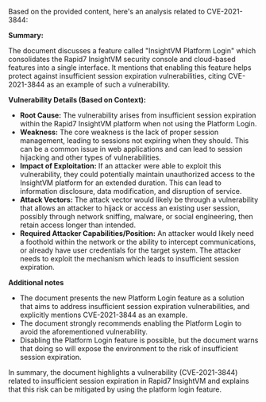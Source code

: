 Based on the provided content, here's an analysis related to CVE-2021-3844:

**Summary:**

The document discusses a feature called "InsightVM Platform Login" which consolidates the Rapid7 InsightVM security console and cloud-based features into a single interface.  It mentions that enabling this feature helps protect against insufficient session expiration vulnerabilities, citing CVE-2021-3844 as an example of such a vulnerability.

**Vulnerability Details (Based on Context):**

*   **Root Cause:** The vulnerability arises from insufficient session expiration within the Rapid7 InsightVM platform when not using the Platform Login.
*   **Weakness:** The core weakness is the lack of proper session management, leading to sessions not expiring when they should.  This can be a common issue in web applications and can lead to session hijacking and other types of vulnerabilities.
*   **Impact of Exploitation:** If an attacker were able to exploit this vulnerability, they could potentially maintain unauthorized access to the InsightVM platform for an extended duration. This can lead to information disclosure, data modification, and disruption of service.
*   **Attack Vectors:** The attack vector would likely be through a vulnerability that allows an attacker to hijack or access an existing user session, possibly through network sniffing, malware, or social engineering, then retain access longer than intended.
*   **Required Attacker Capabilities/Position:** An attacker would likely need a foothold within the network or the ability to intercept communications, or already have user credentials for the target system. The attacker needs to exploit the mechanism which leads to insufficient session expiration.

**Additional notes**
*   The document presents the new Platform Login feature as a solution that aims to address insufficient session expiration vulnerabilities, and explicitly mentions CVE-2021-3844 as an example.
*   The document strongly recommends enabling the Platform Login to avoid the aforementioned vulnerability.
*   Disabling the Platform Login feature is possible, but the document warns that doing so will expose the environment to the risk of insufficient session expiration.

In summary, the document highlights a vulnerability (CVE-2021-3844) related to insufficient session expiration in Rapid7 InsightVM and explains that this risk can be mitigated by using the platform login feature.